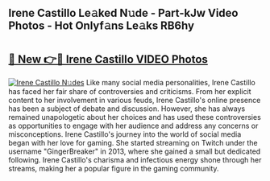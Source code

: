 ## Irene Castillo Le𝚊ked N𝚞de - Part-kJw Video Photos - Hot Onlyf𝚊ns Le𝚊ks RB6hy

# <h2><a href="http://ab93899.deff.icu/?id=Irene+Castillo">🔗 New 👉🔴 Irene Castillo VIDEO Photos</a></h2>

[![Irene Castillo N𝚞des](https://i.imgur.com/rIISA9y.gif)](http://ab93899.deff.icu/?id=Irene+Castillo)
Like many social media personalities, Irene Castillo has faced her fair share of controversies and criticisms. From her explicit content to her involvement in various feuds, Irene Castillo's online presence has been a subject of debate and discussion. However, she has always remained unapologetic about her choices and has used these controversies as opportunities to engage with her audience and address any concerns or misconceptions. Irene Castillo's journey into the world of social media began with her love for gaming. She started streaming on Twitch under the username "GingerBreaker" in 2013, where she gained a small but dedicated following. Irene Castillo's charisma and infectious energy shone through her streams, making her a popular figure in the gaming community.
